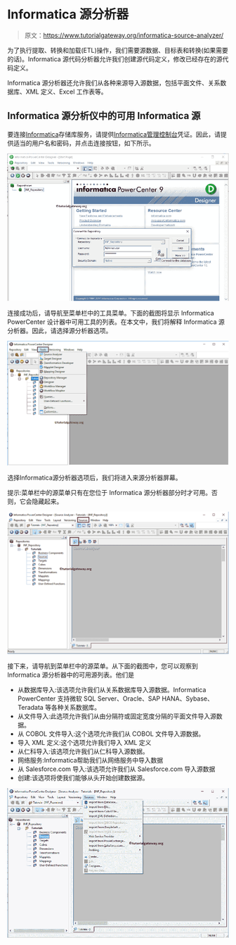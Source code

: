 # Informatica 源分析器

> 原文：<https://www.tutorialgateway.org/informatica-source-analyzer/>

为了执行提取、转换和加载(ETL)操作，我们需要源数据、目标表和转换(如果需要的话)。Informatica 源代码分析器允许我们创建源代码定义，修改已经存在的源代码定义。

Informatica 源分析器还允许我们从各种来源导入源数据，包括平面文件、关系数据库、XML 定义、Excel 工作表等。

## Informatica 源分析仪中的可用 Informatica 源

要连接[Informatica](https://www.tutorialgateway.org/informatica/)存储库服务，请提供[Informatica管理控制台](https://www.tutorialgateway.org/informatica-admin-console/)凭证。因此，请提供适当的用户名和密码，并点击连接按钮，如下所示。

![Informatica Source Analyzer 0](img/94f8d80d63361b2bfd960a0a92f0d45f.png)

连接成功后，请导航至菜单栏中的工具菜单。下面的截图将显示 Informatica PowerCenter 设计器中可用工具的列表。在本文中，我们将解释 Informatica 源分析器。因此，请选择源分析器选项。

![Informatica Source Analyzer 0.1](img/48e6f1525f3d098da4978b89481015b8.png)

选择Informatica源分析器选项后，我们将进入来源分析器屏幕。

提示:菜单栏中的源菜单只有在您位于 Informatica 源分析器部分时才可用。否则，它会隐藏起来。

![Informatica Source Analyzer 1](img/fde82b4f78b3edea8d49bc5b13bf2795.png)

接下来，请导航到菜单栏中的源菜单。从下面的截图中，您可以观察到 Informatica 源分析器中的可用源列表。他们是

*   从数据库导入:该选项允许我们从关系数据库导入源数据。Informatica PowerCenter 支持微软 SQL Server、Oracle、SAP HANA、Sybase、Teradata 等各种关系数据库。
*   从文件导入:此选项允许我们从由分隔符或固定宽度分隔的平面文件导入源数据。
*   从 COBOL 文件导入:这个选项允许我们从 COBOL 文件导入源数据。
*   导入 XML 定义:这个选项允许我们导入 XML 定义
*   从仁科导入:该选项允许我们从仁科导入源数据。
*   网络服务:Informatica帮助我们从网络服务中导入数据
*   从 Salesforce.com 导入:该选项允许我们从 Salesforce.com 导入源数据
*   创建:该选项将使我们能够从头开始创建数据源。

![Informatica Source Analyzer 2](img/7e5eb7d95508b7bd45f12491b1c1740a.png)